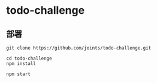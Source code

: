 # todo-challenge

## 部署
```
git clone https://github.com/joints/todo-challenge.git

cd todo-challenge
npm install

npm start
```


